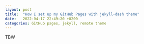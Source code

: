 ```yaml
---
layout: post
title:  "How I set up my GitHub Pages with jekyll-dash theme"
date:   2022-04-17 22:49:20 +0200
categories: GitHub pages, jekyll, remote theme
---
```


TBW
